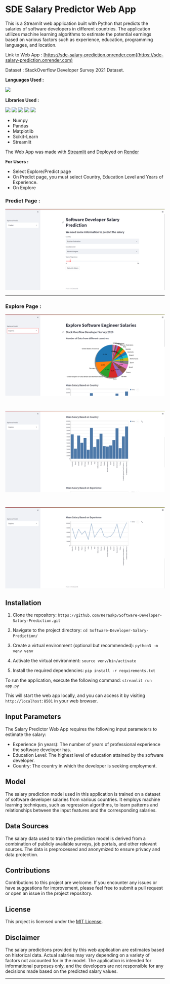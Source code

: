 # SDE Salary Predictor Web App

This is a Streamlit web application built with Python that predicts the salaries of software developers in different countries. The application utilizes machine learning algorithms to estimate the potential earnings based on various factors such as experience, education, programming languages, and location.

Link to Web App : [https://sde-salary-prediction.onrender.com](https://sde-salary-prediction.onrender.com)

Dataset : StackOverflow Developer Survey 2021 Dataset.

**Languages Used :**
<p> <img height=50 src="https://upload.wikimedia.org/wikipedia/commons/thumb/c/c3/Python-logo-notext.svg/1024px-Python-logo-notext.svg.png"></p>

**Libraries Used :** 
<p>
<img height=50 src="https://user-images.githubusercontent.com/67586773/105040771-43887300-5a88-11eb-9f01-bee100b9ef22.png">
<img height=50 src="https://upload.wikimedia.org/wikipedia/commons/thumb/2/22/Pandas_mark.svg/1200px-Pandas_mark.svg.png">
<img height=40 src="https://upload.wikimedia.org/wikipedia/commons/8/84/Matplotlib_icon.svg">
<img height=40 src="https://upload.wikimedia.org/wikipedia/commons/0/05/Scikit_learn_logo_small.svg">
<img height=30 src="https://streamlit.io/images/brand/streamlit-mark-color.svg"></p>

- Numpy 
- Pandas
- Matplotlib
- Scikit-Learn 
- Streamlit


The Web App was made with [Streamlit](https://streamlit.io/) and Deployed on [Render](https://render.com/)

**For Users :**

- Select Explore/Predict page
- On Predict page, you must select Country, Education Level and Years of Experience.
- On Explore 

### Predict Page :
![Predict Page](./images/predict.png)

---

### Explore Page :

![Explore Page](./images/explore.png)

<br>

![Explore Page1](./images/explore_1.png)

<br>

![Explore Page2](./images/explore_2.png)

## Installation

1. Clone the repository:
`https://github.com/Keraskp/Software-Developer-Salary-Prediction.git`

2. Navigate to the project directory:
`cd Software-Developer-Salary-Prediction/`

3. Create a virtual environment (optional but recommended):
`python3 -m venv venv`

4. Activate the virtual environment:
`source venv/bin/activate`

5. Install the required dependencies:
`pip install -r requirements.txt`

To run the application, execute the following command:
`streamlit run app.py`


This will start the web app locally, and you can access it by visiting `http://localhost:8501` in your web browser.

## Input Parameters

The Salary Predictor Web App requires the following input parameters to estimate the salary:

- Experience (in years): The number of years of professional experience the software developer has.
- Education Level: The highest level of education attained by the software developer.
- Country: The country in which the developer is seeking employment.

## Model

The salary prediction model used in this application is trained on a dataset of software developer salaries from various countries. It employs machine learning techniques, such as regression algorithms, to learn patterns and relationships between the input features and the corresponding salaries.

## Data Sources

The salary data used to train the prediction model is derived from a combination of publicly available surveys, job portals, and other relevant sources. The data is preprocessed and anonymized to ensure privacy and data protection.

## Contributions

Contributions to this project are welcome. If you encounter any issues or have suggestions for improvement, please feel free to submit a pull request or open an issue in the project repository.

## License

This project is licensed under the [MIT License](LICENSE).

## Disclaimer

The salary predictions provided by this web application are estimates based on historical data. Actual salaries may vary depending on a variety of factors not accounted for in the model. The application is intended for informational purposes only, and the developers are not responsible for any decisions made based on the predicted salary values.

---




